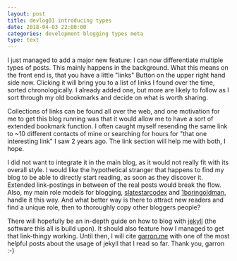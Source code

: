 ```yaml
---
layout: post
title: devlog01 introducing types
date: 2018-04-03 22:00:00
categories: development blogging types meta 
type: text
---
```

I just managed to add a major new feature: I can now differentiate multiple types of posts. This mainly happens in the background. What this means on the front end is, that you have a little "links" Button on the upper right hand side now. Clicking it will bring you to a list of links I found over the time, sorted chronologically. I already added one, but more are likely to follow as I sort through my old bookmarks and decide on what is worth sharing.

Collections of links can be found all over the web, and one motivation for me to get this blog running was that it would allow me to have a sort of extended bookmark function. I often caught myself resending the same link to ~10 different contacts of mine or searching for hours for "that one interesting link" I saw 2 years ago. The link section will help me with both, I hope. 

I did not want to integrate it in the main blog, as it would not really fit with its overall style. I would like the hypothetical stranger that happens to find my blog to be able to directly start reading, as soon as they discover it. Extended link-postings in between of the real posts would break the flow. Also, my main role models for blogging, [slatestarcodex](slatestarcodex.com) and [1boringoldman](1boringoldman.com), handle it this way. And what better way is there to attract new readers and find a unique role, then to thoroughly copy other bloggers people?

There will hopefully be an in-depth guide on how to blog with [jekyll](https://jekyllrb.com/) (the software this all is build upon). It should also feature how I managed to get that link-thingy working. Until then, I will cite [garron.me](https://www.garron.me/en/blog/multi-blog-site-jekyll.html) with one of the most helpful posts about the usage of jekyll that I read so far. Thank you, garron :-)